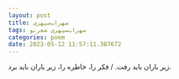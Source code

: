 ```yaml
---
layout: post
title: سهراب‌سپهری
tags: سهراب‌سپهری شعر‌نو
categories: poem
date: 2023-05-12 11:57:11.387672
---
```


زیر باران باید رفت. / فکر را، خاطره را، زیر باران باید برد.